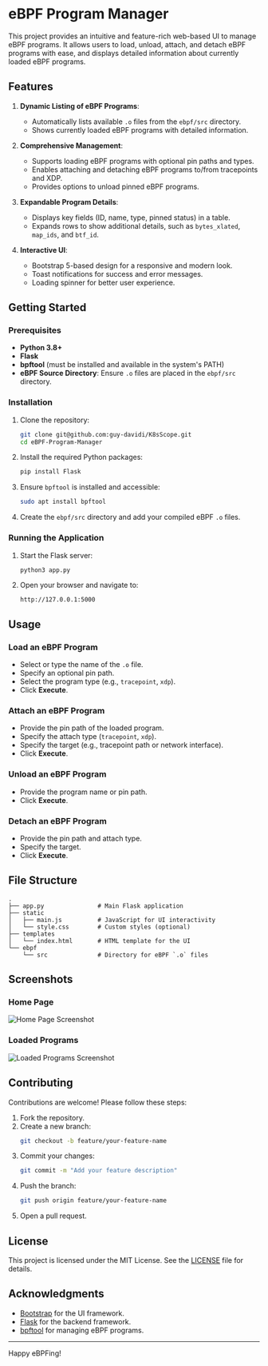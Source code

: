 # eBPF Program Manager

This project provides an intuitive and feature-rich web-based UI to manage eBPF programs. It allows users to load, unload, attach, and detach eBPF programs with ease, and displays detailed information about currently loaded eBPF programs.

## Features

1. **Dynamic Listing of eBPF Programs**:
   - Automatically lists available `.o` files from the `ebpf/src` directory.
   - Shows currently loaded eBPF programs with detailed information.

2. **Comprehensive Management**:
   - Supports loading eBPF programs with optional pin paths and types.
   - Enables attaching and detaching eBPF programs to/from tracepoints and XDP.
   - Provides options to unload pinned eBPF programs.

3. **Expandable Program Details**:
   - Displays key fields (ID, name, type, pinned status) in a table.
   - Expands rows to show additional details, such as `bytes_xlated`, `map_ids`, and `btf_id`.

4. **Interactive UI**:
   - Bootstrap 5-based design for a responsive and modern look.
   - Toast notifications for success and error messages.
   - Loading spinner for better user experience.

## Getting Started

### Prerequisites

- **Python 3.8+**
- **Flask**
- **bpftool** (must be installed and available in the system's PATH)
- **eBPF Source Directory**: Ensure `.o` files are placed in the `ebpf/src` directory.

### Installation

1. Clone the repository:
   ```bash
   git clone git@github.com:guy-davidi/K8sScope.git
   cd eBPF-Program-Manager
   ```

2. Install the required Python packages:
   ```bash
   pip install Flask
   ```

3. Ensure `bpftool` is installed and accessible:
   ```bash
   sudo apt install bpftool
   ```

4. Create the `ebpf/src` directory and add your compiled eBPF `.o` files.

### Running the Application

1. Start the Flask server:
   ```bash
   python3 app.py
   ```

2. Open your browser and navigate to:
   ```
   http://127.0.0.1:5000
   ```

## Usage

### Load an eBPF Program
- Select or type the name of the `.o` file.
- Specify an optional pin path.
- Select the program type (e.g., `tracepoint`, `xdp`).
- Click **Execute**.

### Attach an eBPF Program
- Provide the pin path of the loaded program.
- Specify the attach type (`tracepoint`, `xdp`).
- Specify the target (e.g., tracepoint path or network interface).
- Click **Execute**.

### Unload an eBPF Program
- Provide the program name or pin path.
- Click **Execute**.

### Detach an eBPF Program
- Provide the pin path and attach type.
- Specify the target.
- Click **Execute**.

## File Structure

```plaintext
.
├── app.py               # Main Flask application
├── static
│   ├── main.js          # JavaScript for UI interactivity
│   └── style.css        # Custom styles (optional)
├── templates
│   └── index.html       # HTML template for the UI
└── ebpf
    └── src              # Directory for eBPF `.o` files
```

## Screenshots

### Home Page
![Home Page Screenshot](screenshots/home_page.png)

### Loaded Programs
![Loaded Programs Screenshot](screenshots/loaded_programs.png)

## Contributing

Contributions are welcome! Please follow these steps:

1. Fork the repository.
2. Create a new branch:
   ```bash
   git checkout -b feature/your-feature-name
   ```
3. Commit your changes:
   ```bash
   git commit -m "Add your feature description"
   ```
4. Push the branch:
   ```bash
   git push origin feature/your-feature-name
   ```
5. Open a pull request.

## License

This project is licensed under the MIT License. See the [LICENSE](LICENSE) file for details.

## Acknowledgments

- [Bootstrap](https://getbootstrap.com/) for the UI framework.
- [Flask](https://flask.palletsprojects.com/) for the backend framework.
- [bpftool](https://man7.org/linux/man-pages/man8/bpftool.8.html) for managing eBPF programs.

---
Happy eBPFing!

